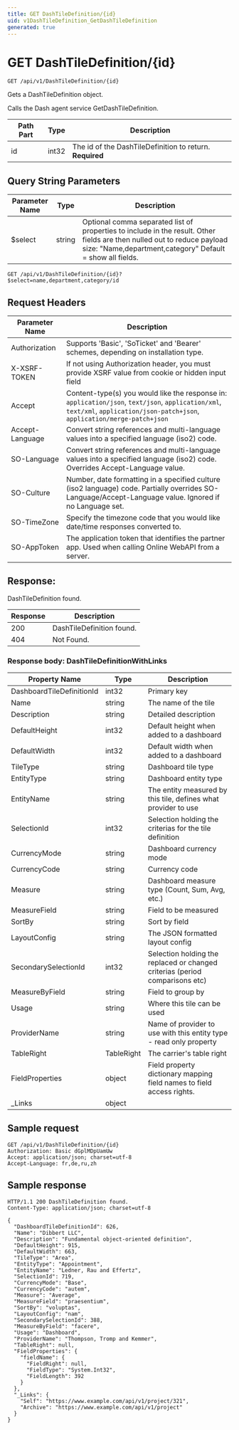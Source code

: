 ```yaml
---
title: GET DashTileDefinition/{id}
uid: v1DashTileDefinition_GetDashTileDefinition
generated: true
---
```


# GET DashTileDefinition/{id}

```http
GET /api/v1/DashTileDefinition/{id}
```

Gets a DashTileDefinition object.


Calls the Dash agent service GetDashTileDefinition.





| Path Part | Type | Description |
|-----------|------|-------------|
| id | int32 | The id of the DashTileDefinition to return. **Required** |


## Query String Parameters

| Parameter Name | Type |  Description |
|----------------|------|--------------|
| $select | string |  Optional comma separated list of properties to include in the result. Other fields are then nulled out to reduce payload size: "Name,department,category" Default = show all fields. |

```http
GET /api/v1/DashTileDefinition/{id}?$select=name,department,category/id
```


## Request Headers

| Parameter Name | Description |
|----------------|-------------|
| Authorization  | Supports 'Basic', 'SoTicket' and 'Bearer' schemes, depending on installation type. |
| X-XSRF-TOKEN   | If not using Authorization header, you must provide XSRF value from cookie or hidden input field |
| Accept         | Content-type(s) you would like the response in: `application/json`, `text/json`, `application/xml`, `text/xml`, `application/json-patch+json`, `application/merge-patch+json` |
| Accept-Language | Convert string references and multi-language values into a specified language (iso2) code. |
| SO-Language | Convert string references and multi-language values into a specified language (iso2) code. Overrides Accept-Language value. |
| SO-Culture | Number, date formatting in a specified culture (iso2 language) code. Partially overrides SO-Language/Accept-Language value. Ignored if no Language set. |
| SO-TimeZone | Specify the timezone code that you would like date/time responses converted to. |
| SO-AppToken | The application token that identifies the partner app. Used when calling Online WebAPI from a server. |


## Response:

DashTileDefinition found.

| Response | Description |
|----------------|-------------|
| 200 | DashTileDefinition found. |
| 404 | Not Found. |

### Response body: DashTileDefinitionWithLinks

| Property Name | Type |  Description |
|----------------|------|--------------|
| DashboardTileDefinitionId | int32 | Primary key |
| Name | string | The name of the tile |
| Description | string | Detailed description |
| DefaultHeight | int32 | Default height when added to a dashboard |
| DefaultWidth | int32 | Default width when added to a dashboard |
| TileType | string | Dashboard tile type |
| EntityType | string | Dashboard entity type |
| EntityName | string | The entity measured by this tile, defines what provider to use |
| SelectionId | int32 | Selection holding the criterias for the tile definition |
| CurrencyMode | string | Dashboard currency mode |
| CurrencyCode | string | Currency code |
| Measure | string | Dashboard measure type (Count, Sum, Avg, etc.) |
| MeasureField | string | Field to be measured |
| SortBy | string | Sort by field |
| LayoutConfig | string | The JSON formatted layout config |
| SecondarySelectionId | int32 | Selection holding the replaced or changed criterias (period comparisons etc) |
| MeasureByField | string | Field to group by |
| Usage | string | Where this tile can be used |
| ProviderName | string | Name of provider to use with this entity type - read only property |
| TableRight | TableRight | The carrier's table right |
| FieldProperties | object | Field property dictionary mapping field names to field access rights. |
| _Links | object |  |

## Sample request

```http!
GET /api/v1/DashTileDefinition/{id}
Authorization: Basic dGplMDpUamUw
Accept: application/json; charset=utf-8
Accept-Language: fr,de,ru,zh
```

## Sample response

```http_
HTTP/1.1 200 DashTileDefinition found.
Content-Type: application/json; charset=utf-8

{
  "DashboardTileDefinitionId": 626,
  "Name": "Dibbert LLC",
  "Description": "Fundamental object-oriented definition",
  "DefaultHeight": 915,
  "DefaultWidth": 663,
  "TileType": "Area",
  "EntityType": "Appointment",
  "EntityName": "Ledner, Rau and Effertz",
  "SelectionId": 719,
  "CurrencyMode": "Base",
  "CurrencyCode": "autem",
  "Measure": "Average",
  "MeasureField": "praesentium",
  "SortBy": "voluptas",
  "LayoutConfig": "nam",
  "SecondarySelectionId": 388,
  "MeasureByField": "facere",
  "Usage": "Dashboard",
  "ProviderName": "Thompson, Tromp and Kemmer",
  "TableRight": null,
  "FieldProperties": {
    "fieldName": {
      "FieldRight": null,
      "FieldType": "System.Int32",
      "FieldLength": 392
    }
  },
  "_Links": {
    "Self": "https://www.example.com/api/v1/project/321",
    "Archive": "https://www.example.com/api/v1/project"
  }
}
```